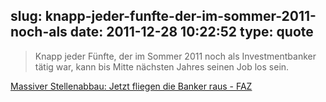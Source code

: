 slug: knapp-jeder-funfte-der-im-sommer-2011-noch-als
date: 2011-12-28 10:22:52
type: quote
---

> Knapp jeder Fünfte, der im Sommer 2011 noch als Investmentbanker tätig war, kann bis Mitte nächsten Jahres seinen Job los sein.

[Massiver Stellenabbau: Jetzt fliegen die Banker raus - FAZ](http://www.faz.net/aktuell/wirtschaft/unternehmen/massiver-stellenabbau-jetzt-fliegen-die-banker-raus-11579855.html)
